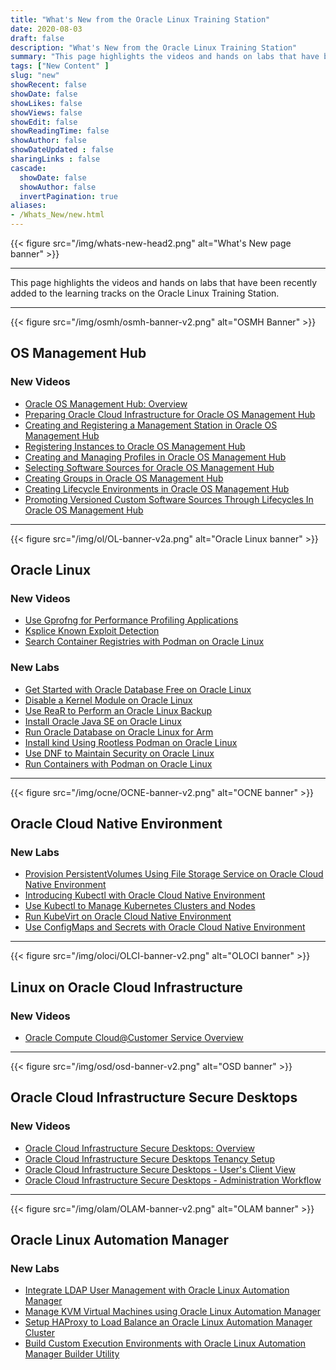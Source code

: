 ```yaml
---
title: "What's New from the Oracle Linux Training Station"
date: 2020-08-03
draft: false
description: "What's New from the Oracle Linux Training Station"
summary: "This page highlights the videos and hands on labs that have been added to the learning tracks during the previous 3 months."
tags: ["New Content" ]
slug: "new"
showRecent: false
showDate: false
showLikes: false
showViews: false
showEdit: false
showReadingTime: false
showAuthor: false
showDateUpdated : false
sharingLinks : false
cascade:
  showDate: false
  showAuthor: false
  invertPagination: true
aliases:
- /Whats_New/new.html
---
```


{{< figure src="/img/whats-new-head2.png" alt="What's New page banner" >}}

---

This page highlights the videos and hands on labs that have been recently added to the learning tracks on the Oracle Linux Training Station.

---

{{< figure src="/img/osmh/osmh-banner-v2.png" alt="OSMH Banner" >}}

## OS Management Hub
### New Videos

- [Oracle OS Management Hub: Overview](https://youtu.be/zBDX5VmurZM)
- [Preparing Oracle Cloud Infrastructure for Oracle OS Management Hub](https://youtu.be/LMxfUj93ozc)
- [Creating and Registering a Management Station in Oracle OS Management Hub](https://youtu.be/2ENDebdcf3g)
- [Registering Instances to Oracle OS Management Hub](https://youtu.be/q_hzQnDfF2g)
- [Creating and Managing Profiles in Oracle OS Management Hub](https://youtu.be/vGTTxRFe-L0)
- [Selecting Software Sources for Oracle OS Management Hub](https://youtu.be/cPzHiOtLWUo)
- [Creating Groups in Oracle OS Management Hub](https://youtu.be/4JiabsfKFJ4)
- [Creating Lifecycle Environments in Oracle OS Management Hub](https://youtu.be/5hQuu82Lka4)
- [Promoting Versioned Custom Software Sources Through Lifecycles In Oracle OS Management Hub](https://youtu.be/Y_tWW3YR4L0)

---

{{< figure src="/img/ol/OL-banner-v2a.png" alt="Oracle Linux banner" >}}

## Oracle Linux

### New Videos

- [Use Gprofng for Performance Profiling Applications](https://youtu.be/TRZNoL_7xro)
- [Ksplice Known Exploit Detection](https://youtu.be/13R21lfYy74)
- [Search Container Registries with Podman on Oracle Linux](https://youtu.be/p2FxmHbPFqM)

### New Labs

- [Get Started with Oracle Database Free on Oracle Linux](https://luna.oracle.com/lab/8dd46cea-3e27-4774-bb12-fc97a4babe06)
- [Disable a Kernel Module on Oracle Linux](https://luna.oracle.com/lab/00aafe17-39b9-43e0-8b53-087b84003c15)
- [Use ReaR to Perform an Oracle Linux Backup](https://luna.oracle.com/lab/30023183-ca96-48dc-8497-af04ca1eada4)
- [Install Oracle Java SE on Oracle Linux](https://luna.oracle.com/lab/00f34840-f6d0-47dc-9a83-0cc6abd5d051)
- [Run Oracle Database on Oracle Linux for Arm](https://luna.oracle.com/lab/2a32f4bb-2cd1-4f9f-a900-db8f147c0b14)
- [Install kind Using Rootless Podman on Oracle Linux](https://luna.oracle.com/lab/30610e81-95e7-4c54-85bc-efcb5e757e04)
- [Use DNF to Maintain Security on Oracle Linux](https://luna.oracle.com/lab/b48151dc-20d9-4c52-b868-840978f4a514)
- [Run Containers with Podman on Oracle Linux](https://luna.oracle.com/lab/2f0beeef-bc10-4e54-a042-ce31db0e9765)

---

{{< figure src="/img/ocne/OCNE-banner-v2.png" alt="OCNE banner" >}}

## Oracle Cloud Native Environment

### New Labs

- [Provision PersistentVolumes Using File Storage Service on Oracle Cloud Native Environment](https://luna.oracle.com/lab/5d95fdca-c690-4ebf-8ac0-315ac095ac59)
- [Introducing Kubectl with Oracle Cloud Native Environment](https://luna.oracle.com/lab/6c65a513-b161-47d2-b45c-92ca02e38dc0)
- [Use Kubectl to Manage Kubernetes Clusters and Nodes](https://luna.oracle.com/lab/4b16d141-4825-4d54-98f3-ce7babbea45c)
- [Run KubeVirt on Oracle Cloud Native Environment](https://luna.oracle.com/lab/87d85c56-d929-45bc-aa8c-3f51cd584b2d)
- [Use ConfigMaps and Secrets with Oracle Cloud Native Environment](https://luna.oracle.com/lab/14984256-1691-4d7a-8468-6ff38b6253ad)

---

{{< figure src="/img/oloci/OLCI-banner-v2.png" alt="OLOCI banner" >}}

## Linux on Oracle Cloud Infrastructure

### New Videos

- [Oracle Compute Cloud@Customer Service Overview](https://youtu.be/ZzmsCP-dAZE)

---

{{< figure src="/img/osd/osd-banner-v2.png" alt="OSD banner" >}}

## Oracle Cloud Infrastructure Secure Desktops

### New Videos

- [Oracle Cloud Infrastructure Secure Desktops: Overview](https://youtu.be/pwElvYIZzaM)
- [Oracle Cloud Infrastructure Secure Desktops Tenancy Setup](https://youtu.be/7HqkP9wRUXk)
- [Oracle Cloud Infrastructure Secure Desktops - User's Client View](https://youtu.be/ZbaQQ5M81Vs)
- [Oracle Cloud Infrastructure Secure Desktops - Administration Workflow](https://youtu.be/2VPp_0or1RU)

---

{{< figure src="/img/olam/OLAM-banner-v2.png" alt="OLAM banner" >}}

## Oracle Linux Automation Manager

### New Labs

- [Integrate LDAP User Management with Oracle Linux Automation Manager](https://luna.oracle.com/lab/a03cfc90-4c3c-488d-9e66-ba514e00b619)
- [Manage KVM Virtual Machines using Oracle Linux Automation Manager](https://luna.oracle.com/lab/3e869b97-6f71-46fa-a979-e0c8bf81d7d2)
- [Setup HAProxy to Load Balance an Oracle Linux Automation Manager Cluster](https://luna.oracle.com/lab/1d19c310-b6d6-40a9-aa2b-44dee29a8f31)
- [Build Custom Execution Environments with Oracle Linux Automation Manager Builder Utility](https://luna.oracle.com/lab/b54dddd3-661b-43af-afae-192e5fbdab07)
